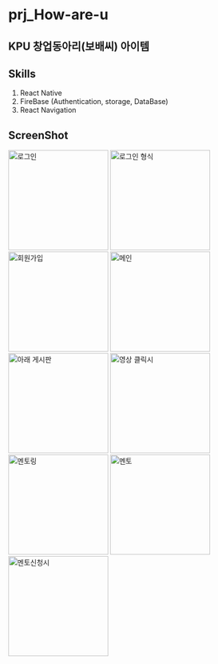 # prj_How-are-u
KPU 창업동아리(보배씨) 아이템 
----------------------

## Skills
1. React Native
2. FireBase (Authentication, storage, DataBase)
3. React Navigation

## ScreenShot
<div>
  <img width="200px" alt="로그인" src="https://user-images.githubusercontent.com/32770277/113403964-674e2a80-93e2-11eb-8225-2308556acc86.png">
  <img width="200px" alt="로그인 형식" src="https://user-images.githubusercontent.com/32770277/113403969-687f5780-93e2-11eb-9056-710ddde8992c.png">
  <img width="200px" alt="회원가입" src="https://user-images.githubusercontent.com/32770277/113403973-6a491b00-93e2-11eb-848a-8b77a7384744.png">
  <img width="200px" alt="메인" src="https://user-images.githubusercontent.com/32770277/113403985-6d440b80-93e2-11eb-92ae-8167067a02bc.png">
</div>
<div>
  <img width="200px" alt="아래 게시판" src="https://user-images.githubusercontent.com/32770277/113404023-7c2abe00-93e2-11eb-8d6d-e4b2fd16d3f1.png">
  <img width="200px" alt="영상 클릭시" src="https://user-images.githubusercontent.com/32770277/113404040-851b8f80-93e2-11eb-8974-8ae77b102f25.png">
  <img width="200px" alt="멘토링" src="https://user-images.githubusercontent.com/32770277/113404063-8ea4f780-93e2-11eb-9398-15e99ebe1d71.png">
  <img width="200px" alt="멘토" src="https://user-images.githubusercontent.com/32770277/113404070-906ebb00-93e2-11eb-9d6f-5b0aa49fbab3.png">
</div>
<div>
  <img width="200px" alt="멘토신청시" src="https://user-images.githubusercontent.com/32770277/113404078-919fe800-93e2-11eb-83d5-e54714e128df.png">
</div>

